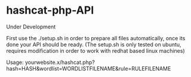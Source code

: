 # hashcat-php-API
Under Development

First use the ./setup.sh in order to prepare all files automatically, once its done your API should be ready.
(The setup.sh is only tested on ubuntu, requires modification in order to work with redhat based linux machines)

Usage: yourwebsite.x/hashcat.php?hash=HASH&wordlist=WORDLISTFILENAME&rule=RULEFILENAME

